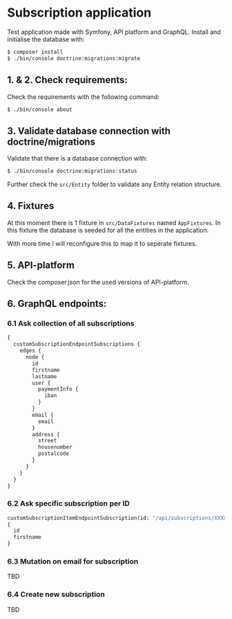 # Subscription application

Test application made with Symfony, API platform and GraphQL.
Install and initialise the database with: 

```bash 
$ composer install
$ ./bin/console doctrine:migrations:migrate
```

## 1. & 2. Check requirements:

Check the requirements with the following command:
```bash 
$ ./bin/console about
```


## 3. Validate database connection with doctrine/migrations

Validate that there is a database connection with:

```bash
$ ./bin/console doctrine:migrations:status
```

Further check the `src/Entity` folder to validate any Entity relation structure.

## 4. Fixtures

At this moment there is 1 fixture in `src/DataFixtures` named `AppFixtures`. 
In this fixture the database is seeded for all the entities in the application.

With more time I will reconfigure this to map it to seperate fixtures.


## 5. API-platform
Check the composer.json for the used versions of API-platform.



## 6. GraphQL endpoints:

### 6.1 Ask collection of all subscriptions
```graphql
{
  customSubscriptionEndpointSubscriptions {
    edges {
      node {
        id
        firstname
        lastname
        user {
          paymentInfo {
            iban
          }
        }
        email {
          email
        }
        address {
          street
          housenumber
          postalcode
        }
      }
    }
  }
}

```


### 6.2 Ask specific subscription per ID
```graphql
customSubscriptionItemEndpointSubscription(id: "/api/subscriptions/XXXX") 
{
  id
  firstname
}
```





### 6.3 Mutation on email for subscription
TBD



### 6.4 Create new subscription
TBD



